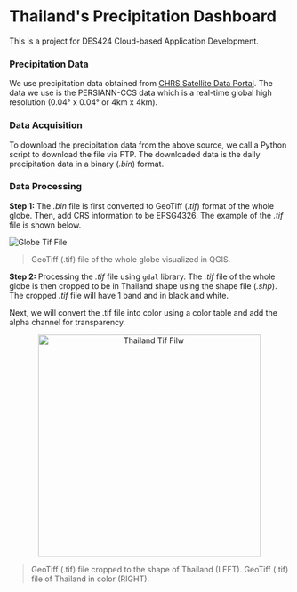 
# Thailand's Precipitation Dashboard

This is a project for DES424 Cloud-based Application Development.

### Precipitation Data

We use precipitation data obtained from [CHRS Satellite Data Portal](https://chrsdata.eng.uci.edu "PERSIANN"). The data we use is the PERSIANN-CCS data which is a real-time global high resolution (0.04° x 0.04° or 4km x 4km).

### Data Acquisition

To download the precipitation data from the above source, we call a Python script to download the file via FTP. The downloaded data is the daily precipitation data in a binary (*.bin*) format.

### Data Processing

**Step 1:**
The *.bin* file is first converted to GeoTiff (*.tif*) format of the whole globe. Then, add CRS information to be EPSG4326. The example of the *.tif* file is shown below.

![Globe Tif File](https://i.imgur.com/HfGWRMa.png)
> GeoTiff (.tif) file of the whole globe visualized in QGIS.

**Step 2:**
Processing the *.tif* file using `gdal` library. The *.tif* file of the whole globe is then cropped to be in Thailand shape using the shape file (*.shp*). The cropped *.tif* file will have 1 band and in black and white.

Next, we will convert the .tif file into color using a color table and add the alpha channel for transparency.

<div style="text-align:center"><img src="https://i.imgur.com/QZpIKPy.png" alt="Thailand Tif Filw" width="400" /></div>

> GeoTiff (.tif) file cropped to the shape of Thailand (LEFT).
> GeoTiff (.tif) file of Thailand in color (RIGHT).
